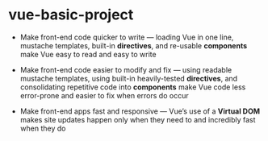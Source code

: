 # vue-basic-project


 - Make front-end code quicker to write — loading Vue in one line, mustache templates, built-in <b>directives</b>, and re-usable <strong>components</strong> make Vue easy to read and easy to write
 
 
 - Make front-end code easier to modify and fix — using readable mustache templates, using built-in heavily-tested <b>directives</b>, and consolidating repetitive 
 code into <strong>components</strong> make Vue code less error-prone and easier to fix when errors do occur
 
 
 - Make front-end apps fast and responsive — Vue’s use of a <strong>Virtual DOM</strong> makes site updates happen only when they need to and incredibly fast when they do
